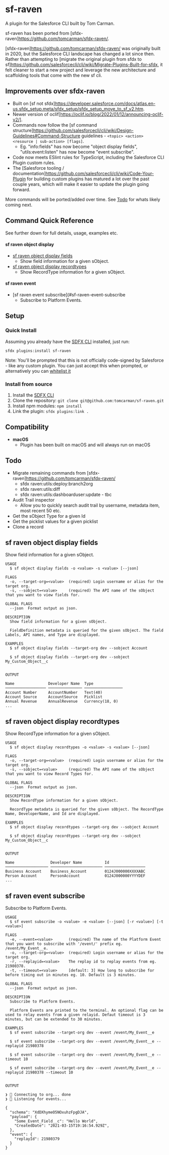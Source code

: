 # sf-raven

A plugin for the Salesforce CLI built by Tom Carman.

sf-raven has been ported from [sfdx-raven]https://github.com/tomcarman/sfdx-raven/.

[sfdx-raven]https://github.com/tomcarman/sfdx-raven/ was originally built in 2020, but the Salesforce CLI landscape has changed a lot since then. Rather than attempting to [migrate the original plugin from sfdx to sf]https://github.com/salesforcecli/cli/wiki/Migrate-Plugins-Built-for-sfdx, it felt cleaner to start a new project and leverage the new architecture and scaffolding tools that come with the new sf cli.

## Improvements over sfdx-raven

- Built on [sf not sfdx]https://developer.salesforce.com/docs/atlas.en-us.sfdx_setup.meta/sfdx_setup/sfdx_setup_move_to_sf_v2.htm.
- Newer version of oclif[https://oclif.io/blog/2022/01/12/announcing-oclif-v2/].
- Commands now follow the [sf command structure]https://github.com/salesforcecli/cli/wiki/Design-Guidelines#Command-Structure guidelines - `<topic> <action> <resource | sub-action> [flags]`.
  - Eg. "info:fields" has now become "object display fields", "utils:event:listen" has now become "event subscribe".
- Code now meets ESlint rules for TypeScript, including the Salesforce CLI Plugin custom rules.
- The [Salesforce tooling / documentation]https://github.com/salesforcecli/cli/wiki/Code-Your-Plugin for building custom plugins has matured a lot over the past couple years, which will make it easier to update the plugin going forward.

More commands will be ported/added over time. See [Todo](#Todo) for whats likely coming next.

## Command Quick Reference

See further down for full details, usage, examples etc.

#### sf raven object display

- [sf raven object display fields](#sf-raven-object-display-fields)
  - Show field information for a given sObject.
- [sf raven object display recordtypes](#sf-raven-object-display-recordtypes)
  - Show RecordType information for a given sObject.

#### sf raven event

- [sf raven event subscribe](#sf-raven-event-subscribe
  - Subscribe to Platform Events.

<!-- #### sfdx:raven:utils
* [sfdx raven:utils:deploy:branch2org](#sfdx-ravenutilsdeploybranch2org)
  * Deploy a git branch to an org
* [sfdx raven:utils:diff](#sfdx-ravenutilsdiff)
  * Diff individual metadata items (class, object etc) between orgs
* [sfdx raven:utils:dashboarduser:update](#sfdx-ravenutilsdashboarduserupdate)
  * Change the running user of Dashboards -->

## Setup

### Quick Install

Assuming you already have the [SDFX CLI](https://developer.salesforce.com/docs/atlas.en-us.sfdx_setup.meta/sfdx_setup/sfdx_setup_install_cli.htm) installed, just run:

`sfdx plugins:install sf-raven`

Note: You'll be prompted that this is not officially code-signed by Salesforce - like any custom plugin. You can just accept this when prompted, or alternatively you can [whitelist it](https://developer.salesforce.com/docs/atlas.en-us.sfdx_setup.meta/sfdx_setup/sfdx_setup_allowlist.htm)

### Install from source

1. Install the [SDFX CLI](https://developer.salesforce.com/docs/atlas.en-us.sfdx_setup.meta/sfdx_setup/sfdx_setup_install_cli.htm)
2. Clone the repository: `git clone git@github.com:tomcarman/sf-raven.git`
3. Install npm modules: `npm install`
4. Link the plugin: `sfdx plugins:link .`

## Compatibility

- **macOS**
  - Plugin has been built on macOS and will always run on macOS

<!-- * **Windows**
  * Work on Windows 10 1803+ (this is that latest build I have access to)
  * Known Issues:
    * Emoji will not work in cmd.exe / powershell - so you may seem some funny characters when running the plugin - this can be ignored. Emoji may work in Windows Terminal, but I have not managed to test yet
    * I don't think 'diff' is available on windows cli, so `sfdx:raven:utils:diff` is not likely to work.

* **Linux**
  * Only tested on an Ubuntu installation on [WSL](https://docs.microsoft.com/en-us/windows/wsl/about), but should work. -->

## Todo

- Migrate remaining commands from [sfdx-raven]https://github.com/tomcarman/sfdx-raven/
  - sfdx raven:utils:deploy:branch2org
  - sfdx raven:utils:diff
  - sfdx raven:utils:dashboarduser:update - tbc
- Audit Trail inspector
  - Allow you to quickly search audit trail by username, metadata item, most recent 50 etc.
- Get the sObject Type for a given Id
- Get the picklist values for a given picklist
- Clone a record

## sf raven object display fields

Show field information for a given sObject.

```
USAGE
  $ sf object display fields -o <value> -s <value> [--json]

FLAGS
  -o, --target-org=<value>  (required) Login username or alias for the target org.
  -s, --sobject=<value>     (required) The API name of the sObject that you want to view fields for.

GLOBAL FLAGS
  --json  Format output as json.

DESCRIPTION
  Show field information for a given sObject.

  FieldDefinition metadata is queried for the given sObject. The field Labels, API names, and Type are displayed.

EXAMPLES
  $ sf object display fields --target-org dev --sobject Account

  $ sf object display fields --target-org dev --sobject My_Custom_Object__c


OUTPUT

Name               Developer Name  Type
────────────────── ─────────────── ─────────────────
Account Number     AccountNumber   Text(40)
Account Source     AccountSource   Picklist
Annual Revenue     AnnualRevenue   Currency(18, 0)
...
```

## sf raven object display recordtypes

Show RecordType information for a given sObject.

```
USAGE
  $ sf object display recordtypes -o <value> -s <value> [--json]

FLAGS
  -o, --target-org=<value>  (required) Login username or alias for the target org.
  -s, --sobject=<value>     (required) The API name of the sObject that you want to view Record Types for.

GLOBAL FLAGS
  --json  Format output as json.

DESCRIPTION
  Show RecordType information for a given sObject.

  RecordType metadata is queried for the given sObject. The RecordType Name, DeveloperName, and Id are displayed.

EXAMPLES
  $ sf object display recordtypes --target-org dev --sobject Account

  $ sf object display recordtypes --target-org dev --sobject My_Custom_Object__c


OUTPUT

Name                Developer Name          Id
─────────────────── ─────────────────────── ──────────────────
Business Account    Business_Account        0124J000000XXXXABC
Person Account      PersonAccount           0124J000000YYYYDEF
...
```

## sf raven event subscribe

Subscribe to Platform Events.

```
USAGE
  $ sf event subscribe -o <value> -e <value> [--json] [-r <value>] [-t <value>]

FLAGS
  -e, --event=<value>       (required) The name of the Platform Event that you want to subscribe with '/event/' prefix eg. /event/My_Event__e.
  -o, --target-org=<value>  (required) Login username or alias for the target org.
  -r, --replayid=<value>    The replay id to replay events from eg. 21980378.
  -t, --timeout=<value>     [default: 3] How long to subscribe for before timing out in minutes eg. 10. Default is 3 minutes.

GLOBAL FLAGS
  --json  Format output as json.

DESCRIPTION
  Subscribe to Platform Events.

  Platform Events are printed to the terminal. An optional flag can be used to relay events from a given relayid. Defaut timeout is 3 minutes, but can be extended to 30 minutes.

EXAMPLES
  $ sf event subscribe --target-org dev --event /event/My_Event__e

  $ sf event subscribe --target-org dev --event /event/My_Event__e --replayid 21980378

  $ sf event subscribe --target-org dev --event /event/My_Event__e --timeout 10

  $ sf event subscribe --target-org dev --event /event/My_Event__e --replayid 21980378 --timeout 10


OUTPUT

❯ 🔌 Connecting to org... done
❯ 📡 Listening for events...

{
  "schema": "XdDXhymeO5NOxuhzFpgDJA",
  "payload": {
    "Some_Event_Field__c": "Hello World",
    "CreatedDate": "2021-03-15T19:16:54.929Z",
  },
  "event": {
    "replayId": 21980379
  }
}
```

<!-- ## sfdx raven:utils:deploy:branch2org

Deploys a git branch to an org. Assumes you have git installed the neccessary access to the repo you are trying to clone (eg. you can run `git clone ...`), and that the branch is in a source-format sfdx project structure.

```
USAGE
  $ sfdx raven:utils:deploy:branch2org

OPTIONS
  -u, --targetusername
      (required) sets a username or alias for the target org that you wish to deploy to. overrides the default target org.

  -r, --repository
      (required) URL of the repo. It can either be an HTTPs URL (eg. 'https://github.com/user/some-repo.git') and you
      will be prompted to enter a username and password, or an SSH URL (eg. 'git@github.com:user/some-repo.git')
      which assumes you have SSH keys configured for this repo.

  -b, --branch
      (required) the branch you wish to deploy

  -c, --checkonly
      (optional) Validates the deployed metadata and runs all Apex tests, but prevents the
      deployment from being saved to the org.

  -h, --help
      show CLI help

  --json
      format output as json

  --loglevel              l
      ogging level for this command invocation

EXAMPLE
  $ sfdx raven:utils:deploy:branch2org -r git@github.com:user/some-repo.git -b branchName -u orgName`
  or
  $ sfdx raven:utils:deploy:branch2org -r https://github.com/user/some-repo.git -b branchName -u orgName`


OUTPUT

❯ Cloning repo & checking out 'branchName'... done
❯ Converting from source format to metadata format... done
❯ Initiating deployment... done

❯ The deployment has been requested with id: 0Af4K00000BHVuAXXX

❯ Deployment InProgress (0/31) Processing Type: CustomObject
❯ Deployment InProgress (21/31) Processing Type: CustomTab
❯ Deployment InProgress (30/31) Processing Type: Profile
❯ Deployment Succeeded

❯ Link to deployment page in Salesforce:
https://wise-hawk-22uzds-dev-ed.my.salesforce.com/lightning/setup/DeployStatus/page?address=%2Fchangemgmt%2FmonitorDeploymentsDetails.apexp%3FasyncId%3D0Af4K00000BHVuASAX
```

## sfdx raven:utils:diff

Allows you to quickly compare metadata of files between two orgs. Intended to be used for quick compares of single
(or possibly a few) files of the same metadata type, rather than a full org compare (there are better tools for
that) The results are stored in a diff_{timestamp}.html file wherever you run the command from, and automatically
opened in a browser.

```
USAGE
  $ sfdx raven:utils:diff -s <string> -t <string> -o <string> -i <string> [--filename <string>] [-f <string>]
  [--silent] [--json] [--loglevel trace|debug|info|warn|error|fatal|TRACE|DEBUG|INFO|WARN|ERROR|FATAL]

OPTIONS
  -f, --format=format
      (optional) Format of the diff. Options are 'line' (inline diff) or 'side' (side-by-side diff). Defaults to 'line'

  -i, --items=items
      (required) The items you wish to compare eg. MyCoolClass or Account. Can be multiple items comma delimted eg.
      MyClass,MyController or Account,Opportunity (but can only be of one 'type')

  -o, --type=type
      (required) The type of metadata you want to compare eg. ApexClass or CustomObject

  -s, --source=source
      (required) Alias / Username of the org you want to use as the SOURCE of the diff eg. projectDev

  -t, --target=target
      (required) Alias / Username of the org you want to use as the TARGET of the diff eg. projectQA

  --filename=filename
      (optional) The filename of the diff.html. Defaults to diff_{timestamp}.html

  --json
      format output as json

  --loglevel=(trace|debug|info|warn|error|fatal|TRACE|DEBUG|INFO|WARN|ERROR|FATAL)
      [default: warn] logging level for this command invocation

  --silent
      use this to not auto open browser with results

EXAMPLES
  $ sfdx raven:utils:diff --source dev_org --target qa_org --type CustomObject --items Account
  $ sfdx raven:utils:diff --source dev_org --target qa_org --type CustomObject --items 'Account,Opportunity'
  $ sfdx raven:utils:diff --source dev_org --target qa_org --type ApexClass --items MyClass
  $ sfdx raven:utils:diff --source dev_org --target qa_org --type ApexClass --items 'MyClass,MyTestClass,MyController
  $ sfdx  raven:utils:diff -s dev_org -t qa_org -o CustomObject -i 'Account'
  $ sfdx  raven:utils:diff -s dev_org -t qa_org -o ApexClass -i 'MyClass'
  $ sfdx  raven:utils:diff -s dev_org -t qa_org -o ApexClass -i 'MyClass' --silent

OUTPUT

❯ sfdx raven:utils:diff --source trailhead --target dev --type ApexClass --items 'HelloWorld'
🗂️  Building package.xml... done
⏬ Retrieving from trailhead... done
⏬ Retrieving from dev... done
📂 Unzipping metadata... done
👨‍🍳 Preparing diff... done
✨ Cleaning up... done
🌐 Opening with diff2html in browser... done
```
<img width="795" alt="diff" src="https://user-images.githubusercontent.com/1554713/111902572-057edf80-8a36-11eb-8c45-56c09c290e89.png">


## sfdx raven:utils:dashboarduser:update

Updates the "Running User" of Dashboards from a given user, to an alternate given user. Useful for mass-updating Dashboards when a user is deactivated.

You will have the following additional options when running -

* A list of Dashboards that will be affected as part of the script will be displayed, with the option to abort if desired.
* The final step to deploy the changes back to the org can be skipped when prompted, allowing for the manual deploy of the patched metadata files - this might be desirable when running against Production environments with strict deployment practices, or if you maintain Dashboard metadata in source control and want to commit the files.

```
USAGE
  $ sfdx raven:utils:dashboarduser:update

OPTIONS
  -u, --targetusername
      (required) sets a username or alias for the target org. overrides the default target org.

  -f, --from
      (required) the username of the user which is currently the 'running user' of the Dashboards eg. 'tom.carman@ecorp.com'

  -t, --to.
      (required) the username of the user which you want to make the new 'running user' of the Dashboards eg. 'james.moriarty@ecorp.com'

  -h, --help
      show CLI help

  --json
      format output as json

  --loglevel
      logging level for this command invocation

EXAMPLE
  $ sfdx raven:utils:dashboarduser:update -u ecorp-dev --from tom.carman@ecorp.com --to james.moriarty@ecorp.com`
``` -->
